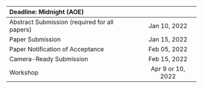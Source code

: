 


| Deadline: Midnight (AOE)                      |     |
|:----------------------------------------------|:---:|
| Abstract Submission (required for all papers) | Jan 10, 2022 |
| Paper Submission                              | Jan 15, 2022 |
| Paper Notification of Acceptance              | Feb 05, 2022 |
| Camera-Ready Submission                       | Feb 15, 2022 |
| Workshop                                      | Apr 9 or 10, 2022 |
